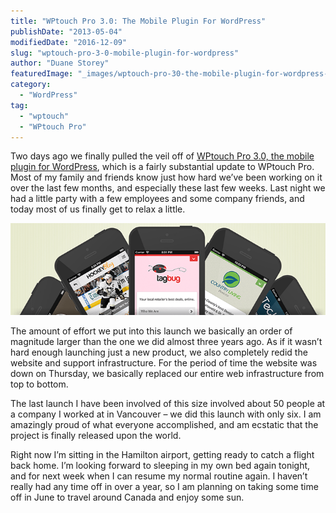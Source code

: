 ```yaml
---
title: "WPtouch Pro 3.0: The Mobile Plugin For WordPress"
publishDate: "2013-05-04"
modifiedDate: "2016-12-09"
slug: "wptouch-pro-3-0-mobile-plugin-for-wordpress"
author: "Duane Storey"
featuredImage: "_images/wptouch-pro-30-the-mobile-plugin-for-wordpress-featured.png"
category:
  - "WordPress"
tag:
  - "wptouch"
  - "WPtouch Pro"
---
```


Two days ago we finally pulled the veil off of [WPtouch Pro 3.0, the mobile plugin for WordPress](http://www.bravenewcode.com/wptouch/), which is a fairly substantial update to WPtouch Pro. Most of my family and friends know just how hard we’ve been working on it over the last few months, and especially these last few weeks. Last night we had a little party with a few employees and some company friends, and today most of us finally get to relax a little.

[![launch-header](_images/wptouch-pro-30-the-mobile-plugin-for-wordpress-1.png)](_images/wptouch-pro-30-the-mobile-plugin-for-wordpress-1.png)

The amount of effort we put into this launch we basically an order of magnitude larger than the one we did almost three years ago. As if it wasn’t hard enough launching just a new product, we also completely redid the website and support infrastructure. For the period of time the website was down on Thursday, we basically replaced our entire web infrastructure from top to bottom.

The last launch I have been involved of this size involved about 50 people at a company I worked at in Vancouver – we did this launch with only six. I am amazingly proud of what everyone accomplished, and am ecstatic that the project is finally released upon the world.

Right now I’m sitting in the Hamilton airport, getting ready to catch a flight back home. I’m looking forward to sleeping in my own bed again tonight, and for next week when I can resume my normal routine again. I haven’t really had any time off in over a year, so I am planning on taking some time off in June to travel around Canada and enjoy some sun.
